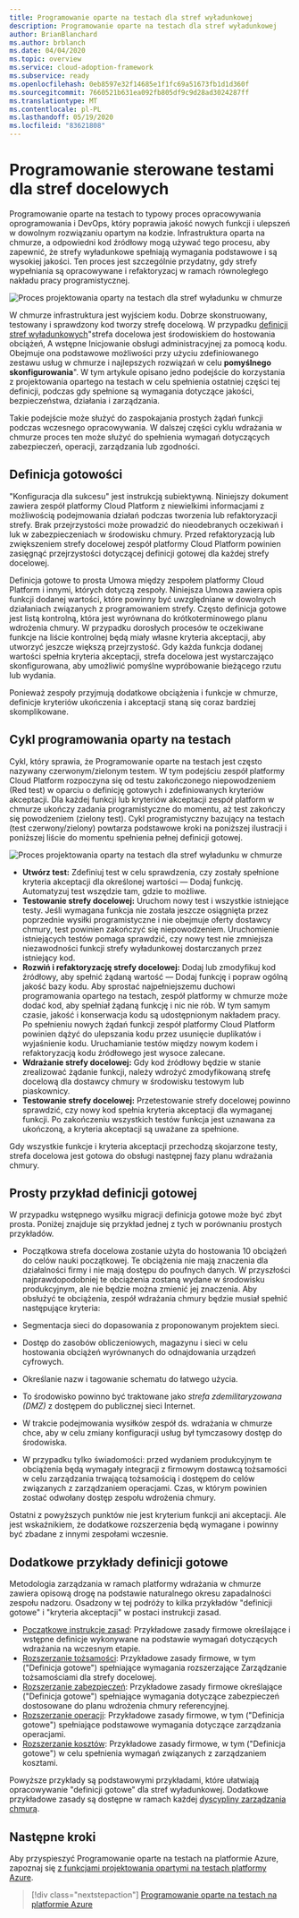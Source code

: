 ```yaml
---
title: Programowanie oparte na testach dla stref wyładunkowej
description: Programowanie oparte na testach dla stref wyładunkowej
author: BrianBlanchard
ms.author: brblanch
ms.date: 04/04/2020
ms.topic: overview
ms.service: cloud-adoption-framework
ms.subservice: ready
ms.openlocfilehash: 0eb8597e32f14685e1f1fc69a51673fb1d1d360f
ms.sourcegitcommit: 7660521b631ea092fb805df9c9d28ad3024287ff
ms.translationtype: MT
ms.contentlocale: pl-PL
ms.lasthandoff: 05/19/2020
ms.locfileid: "83621808"
---
```

# <a name="test-driven-development-tdd-for-landing-zones"></a>Programowanie sterowane testami dla stref docelowych

Programowanie oparte na testach to typowy proces opracowywania oprogramowania i DevOps, który poprawia jakość nowych funkcji i ulepszeń w dowolnym rozwiązaniu opartym na kodzie. Infrastruktura oparta na chmurze, a odpowiedni kod źródłowy mogą używać tego procesu, aby zapewnić, że strefy wyładunkowe spełniają wymagania podstawowe i są wysokiej jakości. Ten proces jest szczególnie przydatny, gdy strefy wypełniania są opracowywane i refaktoryzacj w ramach równoległego nakładu pracy programistycznej.

![Proces projektowania oparty na testach dla stref wyładunku w chmurze](../../_images/ready/test-driven-development-process.png)

W chmurze infrastruktura jest wyjściem kodu. Dobrze skonstruowany, testowany i sprawdzony kod tworzy strefę docelową. W przypadku [definicji stref wyładunkowych](../landing-zone/index.md)"strefa docelowa jest środowiskiem do hostowania obciążeń, A wstępne Inicjowanie obsługi administracyjnej za pomocą kodu. Obejmuje ona podstawowe możliwości przy użyciu zdefiniowanego zestawu usług w chmurze i najlepszych rozwiązań w celu **pomyślnego skonfigurowania**". W tym artykule opisano jedno podejście do korzystania z projektowania opartego na testach w celu spełnienia ostatniej części tej definicji, podczas gdy spełnione są wymagania dotyczące jakości, bezpieczeństwa, działania i zarządzania.

Takie podejście może służyć do zaspokajania prostych żądań funkcji podczas wczesnego opracowywania. W dalszej części cyklu wdrażania w chmurze proces ten może służyć do spełnienia wymagań dotyczących zabezpieczeń, operacji, zarządzania lub zgodności.

## <a name="definition-of-done"></a>Definicja gotowości

"Konfiguracja dla sukcesu" jest instrukcją subiektywną. Niniejszy dokument zawiera zespół platformy Cloud Platform z niewielkimi informacjami z możliwością podejmowania działań podczas tworzenia lub refaktoryzacji strefy. Brak przejrzystości może prowadzić do nieodebranych oczekiwań i luk w zabezpieczeniach w środowisku chmury. Przed refaktoryzacją lub zwiększeniem strefy docelowej zespół platformy Cloud Platform powinien zasięgnąć przejrzystości dotyczącej definicji gotowej dla każdej strefy docelowej.

Definicja gotowe to prosta Umowa między zespołem platformy Cloud Platform i innymi, których dotyczą zespoły. Niniejsza Umowa zawiera opis funkcji dodanej wartości, które powinny być uwzględniane w dowolnych działaniach związanych z programowaniem strefy. Często definicja gotowe jest listą kontrolną, która jest wyrównana do krótkoterminowego planu wdrożenia chmury. W przypadku dorosłych procesów te oczekiwane funkcje na liście kontrolnej będą miały własne kryteria akceptacji, aby utworzyć jeszcze większą przejrzystość. Gdy każda funkcja dodanej wartości spełnia kryteria akceptacji, strefa docelowa jest wystarczająco skonfigurowana, aby umożliwić pomyślne wypróbowanie bieżącego rzutu lub wydania.

Ponieważ zespoły przyjmują dodatkowe obciążenia i funkcje w chmurze, definicje kryteriów ukończenia i akceptacji staną się coraz bardziej skomplikowane.

## <a name="test-driven-development-cycle"></a>Cykl programowania oparty na testach

Cykl, który sprawia, że Programowanie oparte na testach jest często nazywany czerwonym/zielonym testem. W tym podejściu zespół platformy Cloud Platform rozpoczyna się od testu zakończonego niepowodzeniem (Red test) w oparciu o definicję gotowych i zdefiniowanych kryteriów akceptacji. Dla każdej funkcji lub kryteriów akceptacji zespół platform w chmurze ukończy zadania programistyczne do momentu, aż test zakończy się powodzeniem (zielony test). Cykl programistyczny bazujący na testach (test czerwony/zielony) powtarza podstawowe kroki na poniższej ilustracji i poniższej liście do momentu spełnienia pełnej definicji gotowej.

![Proces projektowania oparty na testach dla stref wyładunku w chmurze](../../_images/ready/test-driven-development-process.png)

- **Utwórz test:** Zdefiniuj test w celu sprawdzenia, czy zostały spełnione kryteria akceptacji dla określonej wartości — Dodaj funkcję. Automatyzuj test wszędzie tam, gdzie to możliwe.
- **Testowanie strefy docelowej:** Uruchom nowy test i wszystkie istniejące testy. Jeśli wymagana funkcja nie została jeszcze osiągnięta przez poprzednie wysiłki programistyczne i nie obejmuje oferty dostawcy chmury, test powinien zakończyć się niepowodzeniem. Uruchomienie istniejących testów pomaga sprawdzić, czy nowy test nie zmniejsza niezawodności funkcji strefy wyładunkowej dostarczanych przez istniejący kod.
- **Rozwiń i refaktoryzację strefy docelowej:** Dodaj lub zmodyfikuj kod źródłowy, aby spełnić żądaną wartość — Dodaj funkcję i popraw ogólną jakość bazy kodu. Aby sprostać najpełniejszemu duchowi programowania opartego na testach, zespół platformy w chmurze może dodać kod, aby spełniał żądaną funkcję i nic nie rób. W tym samym czasie, jakość i konserwacja kodu są udostępnionym nakładem pracy. Po spełnieniu nowych żądań funkcji zespół platformy Cloud Platform powinien dążyć do ulepszania kodu przez usunięcie duplikatów i wyjaśnienie kodu. Uruchamianie testów między nowym kodem i refaktoryzacją kodu źródłowego jest wysoce zalecane.
- **Wdrażanie strefy docelowej:** Gdy kod źródłowy będzie w stanie zrealizować żądanie funkcji, należy wdrożyć zmodyfikowaną strefę docelową dla dostawcy chmury w środowisku testowym lub piaskownicy.
- **Testowanie strefy docelowej:** Przetestowanie strefy docelowej powinno sprawdzić, czy nowy kod spełnia kryteria akceptacji dla wymaganej funkcji. Po zakończeniu wszystkich testów funkcja jest uznawana za ukończoną, a kryteria akceptacji są uważane za spełnione.

Gdy wszystkie funkcje i kryteria akceptacji przechodzą skojarzone testy, strefa docelowa jest gotowa do obsługi następnej fazy planu wdrażania chmury.

## <a name="simple-example-of-a-definition-of-done"></a>Prosty przykład definicji gotowej

W przypadku wstępnego wysiłku migracji definicja gotowe może być zbyt prosta. Poniżej znajduje się przykład jednej z tych w porównaniu prostych przykładów.

- Początkowa strefa docelowa zostanie użyta do hostowania 10 obciążeń do celów nauki początkowej. Te obciążenia nie mają znaczenia dla działalności firmy i nie mają dostępu do poufnych danych. W przyszłości najprawdopodobniej te obciążenia zostaną wydane w środowisku produkcyjnym, ale nie będzie można zmienić jej znaczenia. Aby obsłużyć te obciążenia, zespół wdrażania chmury będzie musiał spełnić następujące kryteria:

- Segmentacja sieci do dopasowania z proponowanym projektem sieci.
- Dostęp do zasobów obliczeniowych, magazynu i sieci w celu hostowania obciążeń wyrównanych do odnajdowania urządzeń cyfrowych.
- Określanie nazw i tagowanie schematu do łatwego użycia.
- To środowisko powinno być traktowane jako _strefa zdemilitaryzowana (DMZ)_ z dostępem do publicznej sieci Internet.
- W trakcie podejmowania wysiłków zespół ds. wdrażania w chmurze chce, aby w celu zmiany konfiguracji usług był tymczasowy dostęp do środowiska.
- W przypadku tylko świadomości: przed wydaniem produkcyjnym te obciążenia będą wymagały integracji z firmowym dostawcą tożsamości w celu zarządzania trwającą tożsamością i dostępem do celów związanych z zarządzaniem operacjami. Czas, w którym powinien zostać odwołany dostęp zespołu wdrożenia chmury.

Ostatni z powyższych punktów nie jest kryterium funkcji ani akceptacji. Ale jest wskaźnikiem, że dodatkowe rozszerzenia będą wymagane i powinny być zbadane z innymi zespołami wczesnie.

## <a name="additional-examples-of-a-definition-of-done"></a>Dodatkowe przykłady definicji gotowe

Metodologia zarządzania w ramach platformy wdrażania w chmurze zawiera opisową drogę na podstawie naturalnego okresu zapadalności zespołu nadzoru. Osadzony w tej podróży to kilka przykładów "definicji gotowe" i "kryteria akceptacji" w postaci instrukcji zasad.

- [Początkowe instrukcje zasad](../../govern/guides/complex/initial-corporate-policy.md#policy-statements): Przykładowe zasady firmowe określające i wstępne definicje wykonywane na podstawie wymagań dotyczących wdrażania na wczesnym etapie.
- [Rozszerzanie tożsamości](../../govern/guides/complex/identity-baseline-improvement.md#incremental-improvement-of-the-policy-statements): Przykładowe zasady firmowe, w tym ("Definicja gotowe") spełniające wymagania rozszerzające Zarządzanie tożsamościami dla strefy docelowej.
- [Rozszerzanie zabezpieczeń](../../govern/guides/complex/security-baseline-improvement.md#incremental-improvement-of-the-policy-statements): Przykładowe zasady firmowe określające ("Definicja gotowe") spełniające wymagania dotyczące zabezpieczeń dostosowane do planu wdrożenia chmury referencyjnej.
- [Rozszerzanie operacji](../../govern/guides/complex/resource-consistency-improvement.md#incremental-improvement-of-the-policy-statements): Przykładowe zasady firmowe, w tym ("Definicja gotowe") spełniające podstawowe wymagania dotyczące zarządzania operacjami.
- [Rozszerzanie kosztów](../../govern/guides/complex/cost-management-improvement.md#changes-to-the-policy-statements): Przykładowe zasady firmowe, w tym ("Definicja gotowe") w celu spełnienia wymagań związanych z zarządzaniem kosztami.

Powyższe przykłady są podstawowymi przykładami, które ułatwiają opracowywanie "definicji gotowe" dla stref wyładunkowej. Dodatkowe przykładowe zasady są dostępne w ramach każdej [dyscypliny zarządzania chmurą](../../govern/governance-disciplines.md).

## <a name="next-steps"></a>Następne kroki

Aby przyspieszyć Programowanie oparte na testach na platformie Azure, zapoznaj się [z funkcjami projektowania opartymi na testach platformy Azure](./azure-test-driven-development.md).

> [!div class="nextstepaction"]
> [Programowanie oparte na testach na platformie Azure](./azure-test-driven-development.md)
